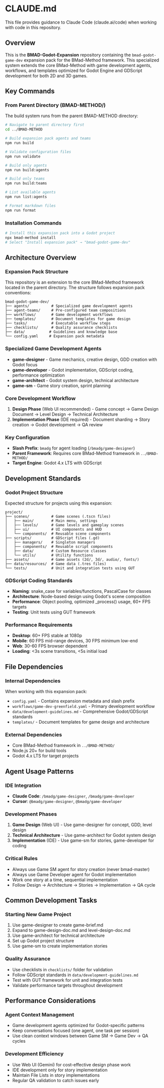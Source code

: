 # CLAUDE.md

This file provides guidance to Claude Code (claude.ai/code) when working with code in this repository.

## Overview

This is the **BMAD-Godot-Expansion** repository containing the `bmad-godot-game-dev` expansion pack for the BMad-Method framework. This specialized system extends the core BMad-Method with game development agents, workflows, and templates optimized for Godot Engine and GDScript development for both 2D and 3D games.

## Key Commands

### From Parent Directory (BMAD-METHOD/)
The build system runs from the parent BMAD-METHOD directory:

```bash
# Navigate to parent directory first
cd ../BMAD-METHOD

# Build expansion pack agents and teams
npm run build

# Validate configuration files  
npm run validate

# Build only agents
npm run build:agents

# Build only teams
npm run build:teams

# List available agents
npm run list:agents

# Format markdown files
npm run format
```

### Installation Commands
```bash
# Install this expansion pack into a Godot project
npx bmad-method install
# Select "Install expansion pack" → "bmad-godot-game-dev"
```

## Architecture Overview

### Expansion Pack Structure
This repository is an extension to the core BMad-Method framework located in the parent directory. The structure follows expansion pack conventions:

```
bmad-godot-game-dev/
├── agents/          # Specialized game development agents
├── agent-teams/     # Pre-configured team compositions
├── workflows/       # Game development workflows
├── templates/       # Document templates for game design
├── tasks/           # Executable workflow steps
├── checklists/      # Quality assurance checklists
├── data/           # Guidelines and knowledge base
└── config.yaml     # Expansion pack metadata
```

### Specialized Game Development Agents
- **game-designer** - Game mechanics, creative design, GDD creation with Godot focus
- **game-developer** - Godot implementation, GDScript coding, performance optimization  
- **game-architect** - Godot system design, technical architecture
- **game-sm** - Game story creation, sprint planning

### Core Development Workflow
1. **Design Phase** (Web UI recommended) - Game concept → Game Design Document → Level Design → Technical Architecture
2. **Implementation Phase** (IDE required) - Document sharding → Story creation → Godot development → QA review

### Key Configuration
- **Slash Prefix**: `bmadg` for agent loading (`/bmadg/game-designer`)
- **Parent Framework**: Requires core BMad-Method framework in `../BMAD-METHOD/`
- **Target Engine**: Godot 4.x LTS with GDScript

## Development Standards

### Godot Project Structure
Expected structure for projects using this expansion:
```
project/
├── scenes/          # Game scenes (.tscn files)
│   ├── main/        # Main menu, settings
│   ├── levels/      # Game levels and gameplay scenes
│   ├── ui/          # UI components and HUD
│   └── components/  # Reusable scene components
├── scripts/         # GDScript files (.gd)
│   ├── managers/    # Singleton managers
│   ├── components/  # Reusable script components
│   ├── data/        # Custom Resource classes
│   └── utils/       # Utility functions
├── assets/          # Game assets (2d/, 3d/, audio/, fonts/)
├── data/resources/  # Game data (.tres files)
└── tests/           # Unit and integration tests using GUT
```

### GDScript Coding Standards
- **Naming**: snake_case for variables/functions, PascalCase for classes
- **Architecture**: Node-based design using Godot's scene composition
- **Performance**: Object pooling, optimized _process() usage, 60+ FPS targets
- **Testing**: Unit tests using GUT framework

### Performance Requirements
- **Desktop**: 60+ FPS stable at 1080p
- **Mobile**: 60 FPS mid-range devices, 30 FPS minimum low-end
- **Web**: 30-60 FPS browser dependent
- **Loading**: <3s scene transitions, <5s initial load

## File Dependencies

### Internal Dependencies
When working with this expansion pack:
- `config.yaml` - Contains expansion metadata and slash prefix
- `workflows/game-dev-greenfield.yaml` - Primary development workflow
- `data/development-guidelines.md` - Comprehensive Godot/GDScript standards
- `templates/` - Document templates for game design and architecture

### External Dependencies
- Core BMad-Method framework in `../BMAD-METHOD/`
- Node.js 20+ for build tools
- Godot 4.x LTS for target projects

## Agent Usage Patterns

### IDE Integration
- **Claude Code**: `/bmadg/game-designer`, `/bmadg/game-developer`
- **Cursor**: `@bmadg/game-designer`, `@bmadg/game-developer`

### Development Phases
1. **Game Design** (Web UI) - Use game-designer for concept, GDD, level design
2. **Technical Architecture** - Use game-architect for Godot system design
3. **Implementation** (IDE) - Use game-sm for stories, game-developer for coding

### Critical Rules
- Always use Game SM agent for story creation (never bmad-master)
- Always use Game Developer agent for Godot implementation
- Work one story at a time, sequential implementation
- Follow Design → Architecture → Stories → Implementation → QA cycle

## Common Development Tasks

### Starting New Game Project
1. Use game-designer to create game-brief.md
2. Expand to game-design-doc.md and level-design-doc.md
3. Use game-architect for technical architecture
4. Set up Godot project structure
5. Use game-sm to create implementation stories

### Quality Assurance
- Use checklists in `checklists/` folder for validation
- Follow GDScript standards in `data/development-guidelines.md`
- Test with GUT framework for unit and integration tests
- Validate performance targets throughout development

## Performance Considerations

### Agent Context Management
- Game development agents optimized for Godot-specific patterns
- Keep conversations focused (one agent, one task per session)
- Use clean context windows between Game SM → Game Dev → QA cycles

### Development Efficiency
- Use Web UI (Gemini) for cost-effective design phase work
- IDE development only for story implementation
- Maintain File Lists in story implementations
- Regular QA validation to catch issues early